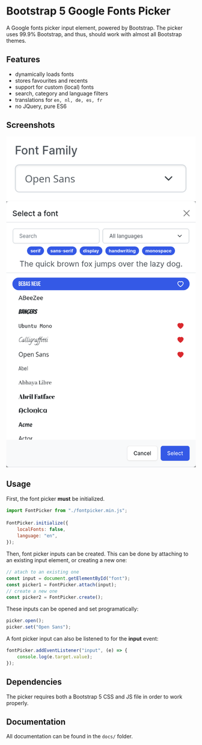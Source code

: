 # Bootstrap 5 Google Fonts Picker
A Google fonts picker input element, powered by Bootstrap. The picker uses 99.9% Bootstrap, and thus, should work with almost all Bootstrap themes.

## Features
 - dynamically loads fonts
 - stores favourites and recents
 - support for custom (local) fonts
 - search, category and language filters
 - translations for `en, nl, de, es, fr`
 - no JQuery, pure ES6

## Screenshots
![](img/input.png)
![](img/modal.png)

## Usage
First, the font picker **must** be initialized.
```js
import FontPicker from "./fontpicker.min.js";

FontPicker.initialize({
    localFonts: false,
    language: "en",
});
```

Then, font picker inputs can be created. This can be done by attaching to an existing input element, or creating a new one:
```js
// atach to an existing one
const input = document.getElementById("font");
const picker1 = FontPicker.attach(input);
// create a new one
const picker2 = FontPicker.create();
```

These inputs can be opened and set programatically:
```js
picker.open();
picker.set("Open Sans");
```

A font picker input can also be listened to for the **input** event:
```js
fontPicker.addEventListener("input", (e) => {
    console.log(e.target.value);
});
```

## Dependencies
The picker requires both a Bootstrap 5 CSS and JS file in order to work properly.

## Documentation
All documentation can be found in the `docs/` folder.
